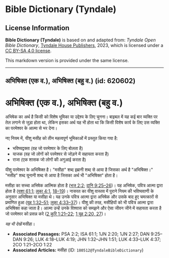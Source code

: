 # Bible Dictionary (Tyndale)

## License Information

**Bible Dictionary (Tyndale)** is based on and adapted from: _Tyndale Open Bible Dictionary_, [Tyndale House Publishers](https://tyndaleopenresources.com/), 2023, which is licensed under a [CC BY-SA 4.0 license](https://creativecommons.org/licenses/by-sa/4.0/legalcode.en).

This markdown version is provided under the same license.



--------------------------------

## अभिषिक्त (एक व.), अभिषिक्त (बहु व.) (id: 620602)

अभिषिक्त (एक व.), अभिषिक्त (बहु व.)
===================================

अभिषेक का अर्थ है किसी को विशेष भूमिका या उद्देश्य के लिए चुनना। बाइबल में यह कई बार व्यक्ति पर तेल लगाने से जुड़ा होता था, लेकिन इसका अर्थ यह भी होता था कि किसी विशेष कार्य के लिए उस व्यक्ति का परमेश्वर के आत्मा से भर देना।

नए नियम में, यीशु मसीह को तीन महत्वपूर्ण भूमिकाओं में प्रस्तुत किया गया है:

* भविष्यद्वक्ता (वह जो परमेश्वर के लिए बोलता है)
* याजक (वह जो लोगों को परमेश्वर से जोड़ने में सहायता करता है)
* राजा (एक शासक जो लोगों की अगुआई करता है)

यीशु परमेश्वर के अभिषिक्त है। "मसीहा" शब्द इब्रानी शब्द से आया है जिसका अर्थ है "अभिषिक्त।" "मसीह" शब्द यूनानी शब्द से आया है जिसका अर्थ भी "अभिषिक्त" होता है।

मसीहा का सच्चा अभिषेक आत्मिक होता है ([भज 2:2](https://ref.ly/Ps2:2); [दानि 9:25–26](https://ref.ly/Dan9:25-Dan9:26))। यह अभिषेक, पवित्र आत्मा द्वारा होता है ([यशा 61:1](https://ref.ly/Isa61:1); [लूका 4:1](https://ref.ly/Luke4:1), [18–19](https://ref.ly/Luke4:18-Luke4:19))। नासरत का यीशु वास्तव में पुराने नियम की भविष्यवाणी के अनुसार अभिषिक्त या मसीहा थे। यह उनके पवित्र आत्मा द्वारा अभिषेक और उसके बाद हुए चमत्कारों से प्रमाणित हुआ ([यूह 1:32–51](https://ref.ly/John1:32-John1:51); [लूका 4:33–37](https://ref.ly/Luke4:33-Luke4:37))। यीशु की तरह, मसीहियों को भी पवित्र आत्मा द्वारा अभिषिक्त कहा जाता है। आत्मा उन्हें उनके विश्वास को समझने और ऐसा जीवन जीने में सहायता करता है जो परमेश्वर को प्रसन्न करे ([2 कुरि 1:21–22](https://ref.ly/2Cor1:21-2Cor1:22); [1 यूह 2:20, 27](https://ref.ly/1John2:20,1John2:27))।

*यह भी देखें* मसीहा।

* **Associated Passages:** PSA 2:2; ISA 61:1; 1JN 2:20; 1JN 2:27; DAN 9:25–DAN 9:26; LUK 4:18–LUK 4:19; JHN 1:32–JHN 1:51; LUK 4:33–LUK 4:37; 2CO 1:21–2CO 1:22
* **Associated Articles:** मसीहा (ID: `180512@TyndaleBibleDictionary`)

